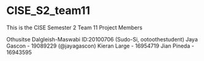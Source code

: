 # CISE_S2_team11

This is the CISE Semester 2 Team 11 Project
Members 

Othusitse Dalgleish-Maswabi ID:20100706 (Sudo-Si, ootoothestudent)
Jaya Gascon - 19089229 (@jayagascon)
Kieran Large - 16954719
Jian Pineda - 16943595